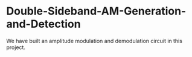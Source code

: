 # Double-Sideband-AM-Generation-and-Detection
We have built an amplitude modulation and demodulation circuit in this project.

